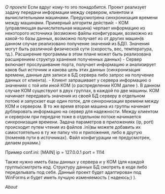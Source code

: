 
*О проекте*
Если вдруг кому-то это понадобится.
Проект реализует задачу передачи информации между сервером, клиентом и вычислительными машинами. Предусмотрена синхронизация времени между машинами.
Примерный алгоритм действий:
    - КОМ (управляющая вычислительная машина) черпает информацию из некоторого источника (возможно файлы конфигурации, возможно из какой-то базы данных, возможно получает из от других машин(в данном случае реализовано получение значений из БД)).
      Значения могут быть различной физической сути (скорость, вес, температура, тд.). Расширение программы в этом плане может быть реализована расширением структур хранения полученных данных)
    - Сервер включает прослушивание порта, получает информацию и анализирует каков был источник и какова цель этих данных (синхронизация времени, данные для записи в БД сервера либо запрос на получение данных от клиента).
    - Клиент запрашивает у сервера информацию о значениях с той или иной КОМ (о распределении КОМ далее ).
В данном случае КОМ существуют в двух группах, в каждой по две машины. КОМ начинает передавать значения из своей БД серверу в отдельном потоке и запускает еще один поток, для синхронизации времени между КОМ и сервером. В то же время вторая машина из группы начинает дублировать информацию на сервер для надежности.
Между клиентом и сервером при передаче тоже в отдельном потоке начинается синхронизация времени.
Задача параметров в приложениях (ip, port) происходит путем чтения из файлов .ini(вы можете добавить их самостоятельно в ту же папку что и приложения, либо в другую (поменяв пути в источниках). Файл конфигурации не предусмотрен, делаем руками.)

Пример conf.ini:
[MAIN]
ip = 127.0.0.1
port = 1114

Также нужно иметь базы данных у сервера и у КОМ (для каждой группы)*смотреть код*. Структуру данных БД смотреть в коде либо переделывать под себя.
Данный проект будет адаптирован под WinForms и будет иметь лучшую изменяемость ( надеюсь;) ).

*About*
